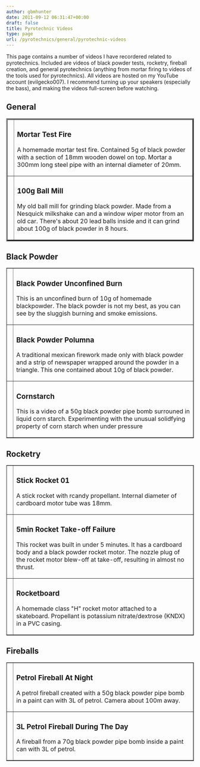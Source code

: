 ```yaml
---
author: gbmhunter
date: 2011-09-12 06:31:47+00:00
draft: false
title: Pyrotechnic Videos
type: page
url: /pyrotechnics/general/pyrotechnic-videos
---
```


This page contains a number of videos I have recordered related to pyrotechnics. Included are videos of black powder tests, rocketry, fireball creation, and general pyrotechnics (anything from mortar firing to videos of the tools used for pyrotechnics). All videos are hosted on my YouTube account (evilgecko007). I recommend turning up your speakers (especially the bass), and making the videos full-screen before watching.


## General


<table cellpadding="1" cellspacing="1" border="3" >
<tbody >
<tr >

<td >
</td>

<td >


### Mortar Test Fire


A homemade mortar test fire. Contained 5g of black powder with a section of 18mm wooden dowel on top. Mortar a 300mm long steel pipe with an internal diameter of 20mm.
</td>
</tr>
<tr >

<td >
</td>

<td >


### 100g Ball Mill


My old ball mill for grinding black powder. Made from a Nesquick milkshake can and a window wiper motor from an old car. There's about 20 lead balls inside and it can grind about 100g of black powder in 8 hours.
</td>
</tr>
</tbody>
</table>


## Black Powder


<table cellpadding="1" cellspacing="1" border="1" >
<tbody >
<tr >

<td >
</td>

<td >


### Black Powder Unconfined Burn


This is an unconfined burn of 10g of homemade blackpowder. The black powder is not my best, as you can see by the sluggish burning and smoke emissions.
</td>
</tr>
<tr >

<td >
</td>

<td >


### Black Powder Polumna


A traditional mexican firework made only with black powder and a strip of newspaper wrapped around the powder in a triangle. This one contained about 10g of black powder.
</td>
</tr>
<tr >

<td >
</td>

<td >


### Cornstarch


This is a video of a 50g black powder pipe bomb surrouned in liquid corn starch. Experimenting with the unusual solidfying property of corn starch when under pressure
</td>
</tr>
</tbody>
</table>


## Rocketry


<table cellpadding="1" cellspacing="1" border="1" >
<tbody >
<tr >

<td >
</td>

<td >


### Stick Rocket 01


A stick rocket with rcandy propellant. Internal diameter of cardboard motor tube was 18mm.
</td>
</tr>
<tr >

<td >
</td>

<td >


### 5min Rocket Take-off Failure


This rocket was built in under 5 minutes. It has a cardboard body and a black powder rocket motor. The nozzle plug of the rocket motor blew-off at take-off, resulting in almost no thrust.
</td>
</tr>
<tr >

<td >
</td>

<td >


### Rocketboard


A homemade class "H" rocket motor attached to a skateboard. Propellant is potassium nitrate/dextrose
(KNDX) in a PVC casing.
</td>
</tr>
</tbody>
</table>


## Fireballs


<table cellpadding="1" cellspacing="1" border="1" >
<tbody >
<tr >

<td >
</td>

<td >


### Petrol Fireball At Night


A petrol fireball created with a 50g black powder pipe bomb in a paint can with 3L of petrol. Camera about 100m away.
</td>
</tr>
<tr >

<td >
</td>

<td >


### 3L Petrol Fireball During The Day


A fireball from a 70g black powder pipe bomb inside a paint can with 3L of petrol.
</td>
</tr>
</tbody>
</table>



